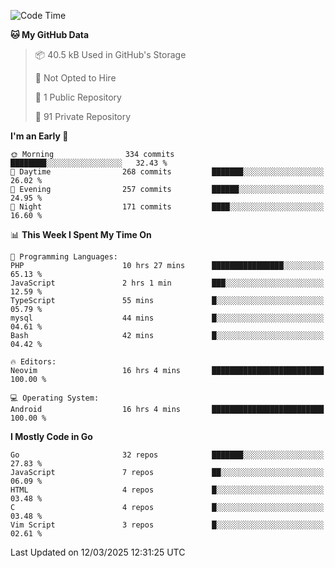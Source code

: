 
<!--START_SECTION:waka-->
![Code Time](http://img.shields.io/badge/Code%20Time-5%2C784%20hrs%205%20mins-blue)

**🐱 My GitHub Data** 

> 📦 40.5 kB Used in GitHub's Storage 
 > 
> 🚫 Not Opted to Hire
 > 
> 📜 1 Public Repository 
 > 
> 🔑 91 Private Repository 
 > 
**I'm an Early 🐤** 

```text
🌞 Morning                334 commits         ████████░░░░░░░░░░░░░░░░░   32.43 % 
🌆 Daytime                268 commits         ███████░░░░░░░░░░░░░░░░░░   26.02 % 
🌃 Evening                257 commits         ██████░░░░░░░░░░░░░░░░░░░   24.95 % 
🌙 Night                  171 commits         ████░░░░░░░░░░░░░░░░░░░░░   16.60 % 
```


📊 **This Week I Spent My Time On** 

```text
💬 Programming Languages: 
PHP                      10 hrs 27 mins      ████████████████░░░░░░░░░   65.13 % 
JavaScript               2 hrs 1 min         ███░░░░░░░░░░░░░░░░░░░░░░   12.59 % 
TypeScript               55 mins             █░░░░░░░░░░░░░░░░░░░░░░░░   05.79 % 
mysql                    44 mins             █░░░░░░░░░░░░░░░░░░░░░░░░   04.61 % 
Bash                     42 mins             █░░░░░░░░░░░░░░░░░░░░░░░░   04.42 % 

🔥 Editors: 
Neovim                   16 hrs 4 mins       █████████████████████████   100.00 % 

💻 Operating System: 
Android                  16 hrs 4 mins       █████████████████████████   100.00 % 
```

**I Mostly Code in Go** 

```text
Go                       32 repos            ███████░░░░░░░░░░░░░░░░░░   27.83 % 
JavaScript               7 repos             ██░░░░░░░░░░░░░░░░░░░░░░░   06.09 % 
HTML                     4 repos             █░░░░░░░░░░░░░░░░░░░░░░░░   03.48 % 
C                        4 repos             █░░░░░░░░░░░░░░░░░░░░░░░░   03.48 % 
Vim Script               3 repos             █░░░░░░░░░░░░░░░░░░░░░░░░   02.61 % 
```




 Last Updated on 12/03/2025 12:31:25 UTC
<!--END_SECTION:waka-->
